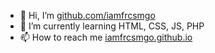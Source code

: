 - 👋 Hi, I’m [github.com/iamfrcsmgo](@iamfrcsmgo)
- 🌱 I’m currently learning HTML, CSS, JS, PHP
- 📫 How to reach me [iamfrcsmgo.github.io](iamfrcsmgo.github.io)

<!---
iamfrcsmgo/iamfrcsmgo is a ✨ special ✨ repository because its `README.md` (this file) appears on your GitHub profile.
You can click the Preview link to take a look at your changes.
--->
